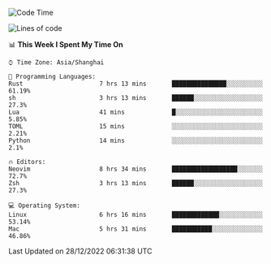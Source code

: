 <!--START_SECTION:waka-->
![Code Time](http://img.shields.io/badge/Code%20Time-1%2C086%20hrs%2045%20mins-blue)

![Lines of code](https://img.shields.io/badge/From%20Hello%20World%20I%27ve%20Written-24%20Thousand%20lines%20of%20code-blue)

📊 **This Week I Spent My Time On** 

```text
⌚︎ Time Zone: Asia/Shanghai

💬 Programming Languages: 
Rust                     7 hrs 13 mins       ███████████████░░░░░░░░░░   61.19% 
sh                       3 hrs 13 mins       ██████░░░░░░░░░░░░░░░░░░░   27.3% 
Lua                      41 mins             █░░░░░░░░░░░░░░░░░░░░░░░░   5.85% 
TOML                     15 mins             ░░░░░░░░░░░░░░░░░░░░░░░░░   2.21% 
Python                   14 mins             ░░░░░░░░░░░░░░░░░░░░░░░░░   2.1%

🔥 Editors: 
Neovim                   8 hrs 34 mins       ██████████████████░░░░░░░   72.7% 
Zsh                      3 hrs 13 mins       ██████░░░░░░░░░░░░░░░░░░░   27.3%

💻 Operating System: 
Linux                    6 hrs 16 mins       █████████████░░░░░░░░░░░░   53.14% 
Mac                      5 hrs 31 mins       ███████████░░░░░░░░░░░░░░   46.86%

```


 Last Updated on 28/12/2022 06:31:38 UTC
<!--END_SECTION:waka-->
